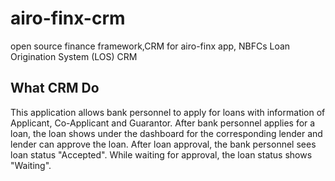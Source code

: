 # airo-finx-crm
open source finance framework,CRM for airo-finx app, NBFCs Loan Origination System (LOS) CRM


## What CRM Do

This application allows bank personnel  to apply for loans with information of Applicant, Co-Applicant and Guarantor. After bank personnel applies for a loan, the loan shows under the dashboard for the corresponding lender and lender can approve the loan. After loan approval, the bank personnel sees loan status "Accepted". While waiting for approval, the loan status shows "Waiting".
